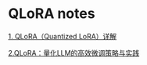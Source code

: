 # QLoRA notes
[1. QLoRA（Quantized LoRA）详解](https://zhuanlan.zhihu.com/p/666234324)   

[2.QLoRA：量化LLM的高效微调策略与实践 ](https://blog.csdn.net/FrenzyTechAI/article/details/132686051)  
